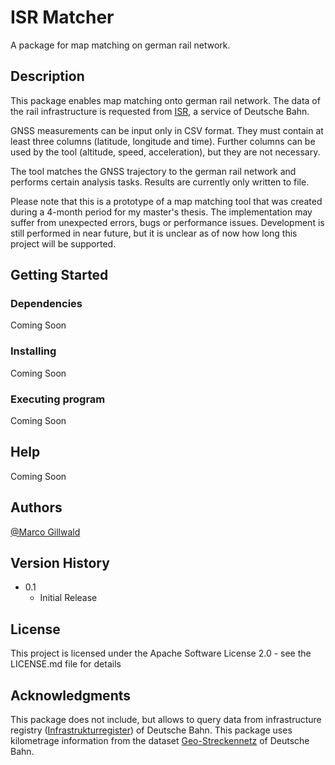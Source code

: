 # ISR Matcher

A package for map matching on german rail network.


## Description

This package enables map matching onto german rail network. The data of the rail infrastructure is requested from [ISR](https://geovdbn.deutschebahn.com/isr), a service of Deutsche Bahn. 

GNSS measurements can be input only in CSV format. They must contain at least three columns (latitude, longitude and time). Further columns can be used by the tool (altitude, speed, acceleration), but they are not necessary. 

The tool matches the GNSS trajectory to the german rail network and performs certain analysis tasks. Results are currently only written to file.

Please note that this is a prototype of a map matching tool that was created during a 4-month period for my master's thesis. The implementation may suffer from unexpected errors, bugs or performance issues. Development is still performed in near future, but it is unclear as of now how long this project will be supported. 

## Getting Started

### Dependencies

Coming Soon

### Installing

Coming Soon

### Executing program

Coming Soon

## Help

Coming Soon

## Authors

[@Marco Gillwald](marco.gillwald@gmx.de)

## Version History

* 0.1
    * Initial Release

## License

This project is licensed under the Apache Software License 2.0 - see the LICENSE.md file for details

## Acknowledgments

This package does not include, but allows to query data from infrastructure registry ([Infrastrukturregister](https://geovdbn.deutschebahn.com/isr)) of Deutsche Bahn.
This package uses kilometrage information from the dataset [Geo-Streckennetz](https://data.deutschebahn.com/dataset/geo-strecke.html) of Deutsche Bahn.
